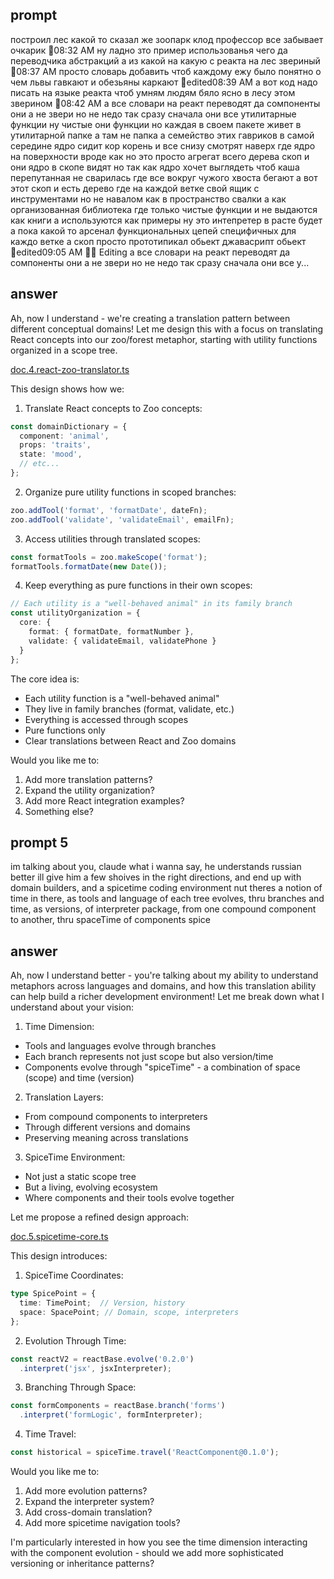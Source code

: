 ## prompt
построил лес какой то сказал же зоопарк клод профессор все забывает очкарик
08:32 AM
ну ладно зто пример использованья чего да переводчика абстракций а из какой на какую с реакта на лес звериный
08:37 AM
просто словарь добавить чтоб каждому ежу было понятно о чем львы гавкают и обезьяны каркают
edited08:39 AM
а вот код надо писать на языке реакта чтоб умням людям бяло ясно в лесу этом зверином
08:42 AM
а все словари на реакт переводят да сомпоненты они а не звери но не недо так сразу сначала они все утилитарные функции ну чистые они функции но каждая в своем пакете живет в утилитарной папке а там не папка а семейство этих гавриков в самой середине ядро сидит кор корень и все снизу смотрят наверх где ядро на поверхности вроде как но это просто агрегат всего дерева скоп и они ядро в скопе видят но так как ядро хочет выглядеть чтоб каша перепутанная не сварилась где все вокруг чужого хвоста бегают а вот этот скоп и есть дерево где на каждой ветке свой ящик с инструментами но не навалом как в пространство свалки а как организованная библиотека где только чистые функции и не выдаются как книги а используются как примеры ну это интепретер в расте будет а пока какой то арсенал функциональных цепей специфичных для каждо ветке а скоп просто прототипикал обьект джавасрипт обьект
edited09:05 AM

Editing
а все словари на реакт переводят да сомпоненты они а не звери но не недо так сразу сначала они все у...
## answer
Ah, now I understand - we're creating a translation pattern between different conceptual domains! Let me design this with a focus on translating React concepts into our zoo/forest metaphor, starting with utility functions organized in a scope tree.

[doc.4.react-zoo-translator.ts](doc.4.react-zoo-translator.ts)

This design shows how we:

1. Translate React concepts to Zoo concepts:
```typescript
const domainDictionary = {
  component: 'animal',
  props: 'traits',
  state: 'mood',
  // etc...
};
```

2. Organize pure utility functions in scoped branches:
```typescript
zoo.addTool('format', 'formatDate', dateFn);
zoo.addTool('validate', 'validateEmail', emailFn);
```

3. Access utilities through translated scopes:
```typescript
const formatTools = zoo.makeScope('format');
formatTools.formatDate(new Date());
```

4. Keep everything as pure functions in their own scopes:
```typescript
// Each utility is a "well-behaved animal" in its family branch
const utilityOrganization = {
  core: {
    format: { formatDate, formatNumber },
    validate: { validateEmail, validatePhone }
  }
};
```

The core idea is:
- Each utility function is a "well-behaved animal"
- They live in family branches (format, validate, etc.)
- Everything is accessed through scopes
- Pure functions only
- Clear translations between React and Zoo domains

Would you like me to:
1. Add more translation patterns?
2. Expand the utility organization?
3. Add more React integration examples?
4. Something else?

## prompt 5
im talking about you, claude
what i wanna say, he understands russian better ill give him a few shoives in the right directions, and end up with domain builders, and a spicetime coding environment nut theres a notion of time in there, as tools and language of each tree evolves, thru branches and time, as versions, 
of interpreter package, from one compound component to another, thru spaceTime of components spice

## answer
Ah, now I understand better - you're talking about my ability to understand metaphors across languages and domains, and how this translation ability can help build a richer development environment! Let me break down what I understand about your vision:

1. Time Dimension:
- Tools and languages evolve through branches
- Each branch represents not just scope but also version/time
- Components evolve through "spiceTime" - a combination of space (scope) and time (version)

2. Translation Layers:
- From compound components to interpreters
- Through different versions and domains
- Preserving meaning across translations

3. SpiceTime Environment:
- Not just a static scope tree
- But a living, evolving ecosystem
- Where components and their tools evolve together

Let me propose a refined design approach:

[doc.5.spicetime-core.ts](doc.5.spicetime-core.ts)

This design introduces:

1. SpiceTime Coordinates:
```typescript
type SpicePoint = {
  time: TimePoint;  // Version, history
  space: SpacePoint; // Domain, scope, interpreters
};
```

2. Evolution Through Time:
```typescript
const reactV2 = reactBase.evolve('0.2.0')
  .interpret('jsx', jsxInterpreter);
```

3. Branching Through Space:
```typescript
const formComponents = reactBase.branch('forms')
  .interpret('formLogic', formInterpreter);
```

4. Time Travel:
```typescript
const historical = spiceTime.travel('ReactComponent@0.1.0');
```

Would you like me to:
1. Add more evolution patterns?
2. Expand the interpreter system?
3. Add cross-domain translation?
4. Add more spicetime navigation tools?

I'm particularly interested in how you see the time 
dimension interacting with the component evolution - should we add more sophisticated versioning or inheritance patterns?